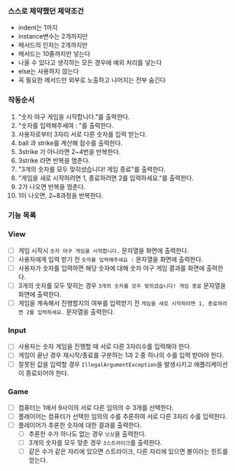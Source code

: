 ### 스스로 제약했던 제약조건
- indent는 1까지 
- instance변수는 2개까지만 
- 메서드의 인자는 2개까지만 
- 메서드는 10줄까지만 넣는다 
- 나올 수 있다고 생각하는 모든 경우에 예외 처리를 넣는다 
- else는 사용하지 않는다 
- 꼭 필요한 메서드만 외부로 노출하고 나머지는 전부 숨긴다



### 작동순서

1. "숫자 야구 게임을 시작합니다."를 출력한다.
2. "숫자를 입력해주세여 : "를 출력한다.
3. 사용자로부터 3자리 서로 다른 숫자를 입력 받는다.
4. ball 과 strike를 계산해 점수를 출력한다.
5. 3strike 가 아니라면 2~4번을 반복한다.
6. 3strike 라면 반복을 멈춘다.
7. "3개의 숫자를 모두 맞히셨습니다! 게임 종료"를 출력한다.
8. "게임을 새로 시작하려면 1, 종료하려면 2를 입력하세요."를 출력한다.
9. 2가 나오면 반복을 멈춘다.
10. 1이 나오면, 2~8과정을 반복한다.


### 기능 목록
### View
- [ ]  게임 시작시 `숫자 야구 게임을 시작합니다.` 문자열을 화면에 출력한다.
- [ ]  사용자에게 입력 받기 전 `숫자를 입력해주세요 :`  문자열을 화면에 출력한다.
- [ ]  사용자가 숫자를 입력하면 해당 숫자에 대해 숫자 야구 게임 결과를 화면에 출력한다.
- [ ]  3개의 숫자를 모두 맞히는 경우 `3개의 숫자를 모두 맞히셨습니다! 게임 종료` 문자열을 화면에 출력한다.
- [ ]  게임을 계속해서 진행할지의 여부를 입력받기 전 `게임을 새로 시작하려면 1, 종료하려면 2를 입력하세요.` 문자열을 출력한다.

### Input

- [ ]  사용자는 숫자 게임을 진행할 때 서로 다른 3자리수를 입력해야 한다.
- [ ]  게임이 끝난 경우 재시작/종료를 구분하는 1과 2 중 하나의 수를 입력 받아야 한다.
- [ ]  잘못된 값을 입력할 경우 `IllegalArgumentException`을 발생시키고 애플리케이션이 종료되어야 한다.

### Game

- [ ]  컴퓨터는 1에서 9사이의 서로 다른 임의의 수 3개를 선택한다.
- [ ]  플레이어는 컴퓨터가 선택한 임의의 수를 추론하여 서로 다른 3자리 수를 입력한다.
- [ ]  플레이어가 추론한 숫자에 대한 결과를 출력한다.
    - [ ] 추론한 수가 하나도 없는 경우 `낫싱`을 출력한다.
    - [ ]  3개의 숫자를 모두 맞춘 경우 `3스트라이크`를 출력한다.
    - [ ]  같은 수가 같은 자리에 있으면 스트라이크, 다른 자리에 있으면 볼이라는 힌트를 얻는다.
